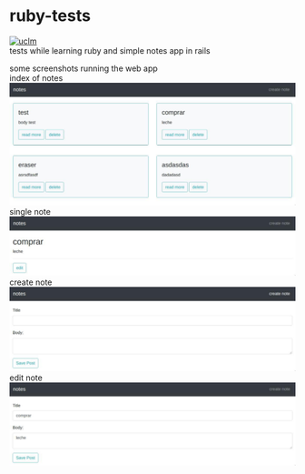 # ruby-tests
[![uclm](https://img.shields.io/badge/personal-project-red.svg?&longCache=true&colorA=27a79a&colorB=555555&style=for-the-badge)](http://www.juanperea.me)  
tests while learning ruby and simple notes app in rails

some screenshots running the web app  
index of notes
![index](screenshots/index.jpg)  
single note
![index](screenshots/single.jpg)  
create note
![create](screenshots/create.jpg)  
edit note
![edit](screenshots/edit.jpg)  
